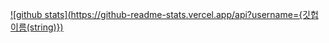 [![github stats](https://github-readme-stats.vercel.app/api?username={깃헙 이름(string)})](https://github.com/anuraghazra/github-readme-stats)
